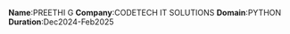 **Name**:PREETHI G
**Company**:CODETECH IT SOLUTIONS
**Domain**:PYTHON
**Duration**:Dec2024-Feb2025
